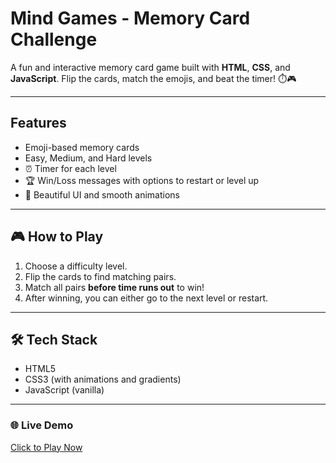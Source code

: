 
#  Mind Games - Memory Card Challenge

A fun and interactive memory card game built with **HTML**, **CSS**, and **JavaScript**. Flip the cards, match the emojis, and beat the timer! ⏱️🎮

---

##  Features

-  Emoji-based memory cards
-  Easy, Medium, and Hard levels
- ⏰ Timer for each level
- 🏆 Win/Loss messages with options to restart or level up
- 🌈 Beautiful UI and smooth animations

---

## 🎮 How to Play

1. Choose a difficulty level.
2. Flip the cards to find matching pairs.
3. Match all pairs **before time runs out** to win!
4. After winning, you can either go to the next level or restart.

---

## 🛠 Tech Stack

- HTML5
- CSS3 (with animations and gradients)
- JavaScript (vanilla)

---

### 🌐 Live Demo
[Click to Play Now](https://nandani1414.github.io/Mind-Games/)

